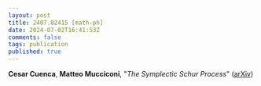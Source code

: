```yaml
---
layout: post
title: 2407.02415 [math-ph]
date: 2024-07-02T16:41:53Z
comments: false
tags: publication
published: true
---
```


<b>Cesar Cuenca</b>, <b>Matteo Mucciconi</b>, "<i>The Symplectic Schur Process</i>" ([arXiv](http://arxiv.org/abs/2407.02415v1))
